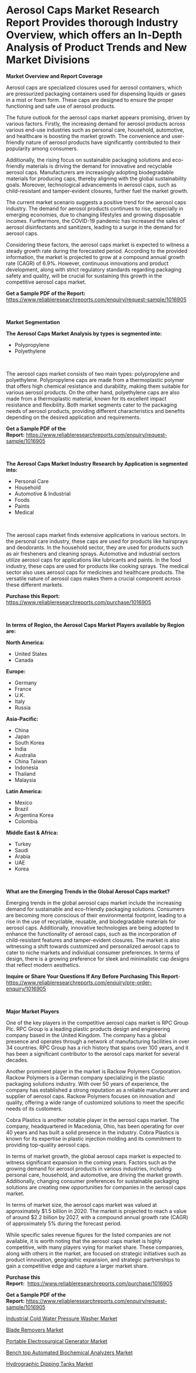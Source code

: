<p><h1>Aerosol Caps Market Research Report Provides thorough Industry Overview, which offers an In-Depth Analysis of Product Trends and New Market Divisions</h1></p><p><strong>Market Overview and Report Coverage</strong></p>
<p><p>Aerosol caps are specialized closures used for aerosol containers, which are pressurized packaging containers used for dispensing liquids or gases in a mist or foam form. These caps are designed to ensure the proper functioning and safe use of aerosol products.</p><p>The future outlook for the aerosol caps market appears promising, driven by various factors. Firstly, the increasing demand for aerosol products across various end-use industries such as personal care, household, automotive, and healthcare is boosting the market growth. The convenience and user-friendly nature of aerosol products have significantly contributed to their popularity among consumers.</p><p>Additionally, the rising focus on sustainable packaging solutions and eco-friendly materials is driving the demand for innovative and recyclable aerosol caps. Manufacturers are increasingly adopting biodegradable materials for producing caps, thereby aligning with the global sustainability goals. Moreover, technological advancements in aerosol caps, such as child-resistant and tamper-evident closures, further fuel the market growth.</p><p>The current market scenario suggests a positive trend for the aerosol caps industry. The demand for aerosol products continues to rise, especially in emerging economies, due to changing lifestyles and growing disposable incomes. Furthermore, the COVID-19 pandemic has increased the sales of aerosol disinfectants and sanitizers, leading to a surge in the demand for aerosol caps.</p><p>Considering these factors, the aerosol caps market is expected to witness a steady growth rate during the forecasted period. According to the provided information, the market is projected to grow at a compound annual growth rate (CAGR) of 6.9%. However, continuous innovations and product development, along with strict regulatory standards regarding packaging safety and quality, will be crucial for sustaining this growth in the competitive aerosol caps market.</p></p>
<p><strong>Get a Sample PDF of the Report:</strong> <a href="https://www.reliableresearchreports.com/enquiry/request-sample/1016905">https://www.reliableresearchreports.com/enquiry/request-sample/1016905</a></p>
<p>&nbsp;</p>
<p><strong>Market Segmentation</strong></p>
<p><strong>The Aerosol Caps Market Analysis by types is segmented into:</strong></p>
<p><ul><li>Polypropylene</li><li>Polyethylene</li></ul></p>
<p>&nbsp;</p>
<p><p>The aerosol caps market consists of two main types: polypropylene and polyethylene. Polypropylene caps are made from a thermoplastic polymer that offers high chemical resistance and durability, making them suitable for various aerosol products. On the other hand, polyethylene caps are also made from a thermoplastic material, known for its excellent impact resistance and flexibility. Both market segments cater to the packaging needs of aerosol products, providing different characteristics and benefits depending on the desired application and requirements.</p></p>
<p><strong>Get a Sample PDF of the Report:</strong>&nbsp;<a href="https://www.reliableresearchreports.com/enquiry/request-sample/1016905">https://www.reliableresearchreports.com/enquiry/request-sample/1016905</a></p>
<p>&nbsp;</p>
<p><strong>The Aerosol Caps Market Industry Research by Application is segmented into:</strong></p>
<p><ul><li>Personal Care</li><li>Household</li><li>Automotive & Industrial</li><li>Foods</li><li>Paints</li><li>Medical</li></ul></p>
<p>&nbsp;</p>
<p><p>The aerosol caps market finds extensive applications in various sectors. In the personal care industry, these caps are used for products like hairsprays and deodorants. In the household sector, they are used for products such as air fresheners and cleaning sprays. Automotive and industrial sectors utilize aerosol caps for applications like lubricants and paints. In the food industry, these caps are used for products like cooking sprays. The medical sector also uses aerosol caps for medicines and healthcare products. The versatile nature of aerosol caps makes them a crucial component across these different markets.</p></p>
<p><strong>Purchase this Report:</strong>&nbsp; <a href="https://www.reliableresearchreports.com/purchase/1016905">https://www.reliableresearchreports.com/purchase/1016905</a></p>
<p>&nbsp;</p>
<p><strong>In terms of Region, the Aerosol Caps Market Players available by Region are:</strong></p>
<p>
    <p> <strong> North America: </strong>
        <ul>
            <li>United States</li>
            <li>Canada</li>
        </ul>
        </p> 
    <p> <strong> Europe: </strong>
        <ul>
            <li>Germany</li>
            <li>France</li>
            <li>U.K.</li>
            <li>Italy</li>
            <li>Russia</li>
        </ul>
        </p> 
    <p> <strong> Asia-Pacific: </strong>
        <ul>
            <li>China</li>
            <li>Japan</li>
            <li>South Korea</li>
            <li>India</li>
            <li>Australia</li>
            <li>China Taiwan</li>
            <li>Indonesia</li>
            <li>Thailand</li>
            <li>Malaysia</li>
        </ul>
        </p> 
    <p> <strong> Latin America: </strong>
        <ul>
            <li>Mexico</li>
            <li>Brazil</li>
            <li>Argentina Korea</li>
            <li>Colombia</li>
        </ul>
        </p> 
    <p> <strong> Middle East & Africa: </strong>
        <ul>
            <li>Turkey</li>
            <li>Saudi</li>
            <li>Arabia</li>
            <li>UAE</li>
            <li>Korea</li>
        </ul>
    </p>
    </p>
<p>&nbsp;</p>
<p><strong>What are the Emerging Trends in the Global Aerosol Caps market?</strong></p>
<p><p>Emerging trends in the global aerosol caps market include the increasing demand for sustainable and eco-friendly packaging solutions. Consumers are becoming more conscious of their environmental footprint, leading to a rise in the use of recyclable, reusable, and biodegradable materials for aerosol caps. Additionally, innovative technologies are being adopted to enhance the functionality of aerosol caps, such as the incorporation of child-resistant features and tamper-evident closures. The market is also witnessing a shift towards customized and personalized aerosol caps to cater to niche markets and individual consumer preferences. In terms of design, there is a growing preference for sleek and minimalistic cap designs that reflect modern aesthetics.</p></p>
<p><strong>Inquire or Share Your Questions If Any Before Purchasing This Report</strong>- <a href="https://www.reliableresearchreports.com/enquiry/pre-order-enquiry/1016905">https://www.reliableresearchreports.com/enquiry/pre-order-enquiry/1016905</a></p>
<p>&nbsp;</p>
<p><strong>Major Market Players</strong></p>
<p><p>One of the key players in the competitive aerosol caps market is RPC Group Plc. RPC Group is a leading plastic products design and engineering company based in the United Kingdom. The company has a global presence and operates through a network of manufacturing facilities in over 34 countries. RPC Group has a rich history that spans over 100 years, and it has been a significant contributor to the aerosol caps market for several decades.</p><p>Another prominent player in the market is Rackow Polymers Corporation. Rackow Polymers is a German company specializing in the plastic packaging solutions industry. With over 50 years of experience, the company has established a strong reputation as a reliable manufacturer and supplier of aerosol caps. Rackow Polymers focuses on innovation and quality, offering a wide range of customized solutions to meet the specific needs of its customers.</p><p>Cobra Plastics is another notable player in the aerosol caps market. The company, headquartered in Macedonia, Ohio, has been operating for over 40 years and has built a solid presence in the industry. Cobra Plastics is known for its expertise in plastic injection molding and its commitment to providing top-quality aerosol caps.</p><p>In terms of market growth, the global aerosol caps market is expected to witness significant expansion in the coming years. Factors such as the growing demand for aerosol products in various industries, including personal care, household, and automotive, are driving the market growth. Additionally, changing consumer preferences for sustainable packaging solutions are creating new opportunities for companies in the aerosol caps market.</p><p>In terms of market size, the aerosol caps market was valued at approximately $1.5 billion in 2020. The market is projected to reach a value of around $2.2 billion by 2027, with a compound annual growth rate (CAGR) of approximately 5% during the forecast period.</p><p>While specific sales revenue figures for the listed companies are not available, it is worth noting that the aerosol caps market is highly competitive, with many players vying for market share. These companies, along with others in the market, are focused on strategic initiatives such as product innovation, geographic expansion, and strategic partnerships to gain a competitive edge and capture a larger market share.</p></p>
<p><strong>Purchase this Report:</strong>&nbsp;&nbsp;<a href="https://www.reliableresearchreports.com/purchase/1016905">https://www.reliableresearchreports.com/purchase/1016905</a></p>
<p></p>
<p><strong>Get a Sample PDF of the Report:</strong>&nbsp;<a href="https://www.reliableresearchreports.com/enquiry/request-sample/1016905">https://www.reliableresearchreports.com/enquiry/request-sample/1016905</a></p>
<p><p><a href="https://medium.com/@allelee654/industrial-cold-water-pressure-washer-market-insights-into-market-cagr-market-trends-and-growth-5ae18dcd24e8">Industrial Cold Water Pressure Washer Market</a></p><p><a href="https://www.linkedin.com/pulse/decoding-blade-removers-market-deep-dive-latest-trends-9qb5e/">Blade Removers Market</a></p><p><a href="https://www.linkedin.com/pulse/portable-electrosurgical-generator-market-size-2023--q4hne/">Portable Electrosurgical Generator Market</a></p><p><a href="https://www.linkedin.com/pulse/bench-top-automated-biochemical-analyzers-market-size-7nnee/">Bench top Automated Biochemical Analyzers Market</a></p><p><a href="https://medium.com/@nelljian7548/hydrographic-dipping-tanks-market-outlook-industry-overview-and-forecast-2023-to-2030-6bfebe30895a">Hydrographic Dipping Tanks Market</a></p></p>